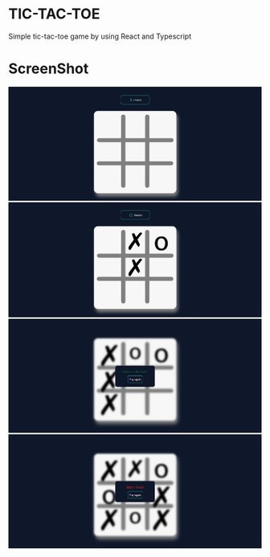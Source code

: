 # TIC-TAC-TOE

Simple tic-tac-toe game by using React and Typescript

# ScreenShot

![Screenshot 2024-03-16 004514.png](src%2Fassets%2FscreenShot%2FScreenshot%202024-03-16%20004514.png)
![Screenshot 2024-03-16 004529.png](src%2Fassets%2FscreenShot%2FScreenshot%202024-03-16%20004529.png)
![Screenshot 2024-03-16 004702.png](src%2Fassets%2FscreenShot%2FScreenshot%202024-03-16%20004702.png)
![Screenshot 2024-03-16 004715.png](src%2Fassets%2FscreenShot%2FScreenshot%202024-03-16%20004715.png)
